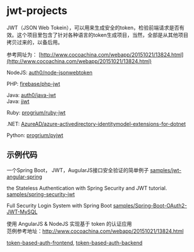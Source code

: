 # jwt-projects
JWT（JSON Web Tokein），可以用来生成安全的token，检验前端请求是否有效。这个项目里包含了针对各种语言的token生成项目，当然，全部是从其他项目拷贝过来的，以备后用。

参考网址为： [http://www.cocoachina.com/webapp/20151021/13824.html](http://www.cocoachina.com/webapp/20151021/13824.html)


NodeJS: [auth0/node-jsonwebtoken](node-jsonwebtoken)

PHP: [firebase/php-jwt](php-jwt)

Java: [auth0/java-jwt](java-jwt)  
Java: [jjwt](jjwt)

Ruby: [progrium/ruby-jwt](ruby-jwt)

.NET: [AzureAD/azure-activedirectory-identitymodel-extensions-for-dotnet](azure-activedirectory-identitymodel-extensions-for-dotnet)

Python: [progrium/pyjwt](pyjwt)

## 示例代码

一个Spring Boot， JWT，AugularJS接口安全验证的简单例子  [samples/jwt-angular-spring](samples/jwt-angular-spring)

the Stateless Authentication with Spring Security and JWT tutorial. [samples/spring-security-jwt](samples/spring-security-jwt)

Full Security Login System with Spring Boot [samples/Spring-Boot-OAuth2-JWT-MySQL](samples/Spring-Boot-OAuth2-JWT-MySQL)

使用 AngularJS & NodeJS 实现基于 token 的认证应用  
范例参考地址：http://www.cocoachina.com/webapp/20151021/13824.html

[token-based-auth-frontend](token-based-auth-frontend), [token-based-auth-backend](token-based-auth-backend)